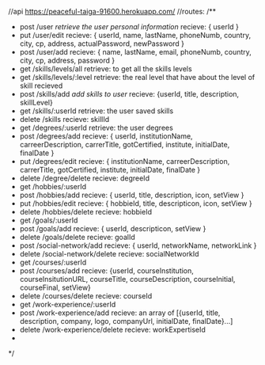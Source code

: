 //api https://peaceful-taiga-91600.herokuapp.com/
//routes:
/**
 * post /user *retrieve the user personal information* recieve: { userId }
 * put /user/edit recieve: { userId, name, lastName, phoneNumb, country, city, cp, address, actualPassword, newPassword }
 * post /user/add recieve: { name, lastName, email, phoneNumb, country, city, cp, address, password }
 * get /skills/levels/all retrieve: to get all the skills levels
 * get /skills/levels/:level retrieve: the real level that have about the level of skill recieved
 * post /skills/add *add skills to user* recieve: {userId, title, description, skillLevel}
 * get /skills/:userId retrieve: the user saved skills
 * delete /skills recieve: skillId
 * get /degrees/:userId retrieve: the user degrees
 * post /degrees/add recieve: { userId, institutionName, carreerDescription, carrerTitle, gotCertified, institute, initialDate, finalDate }
 * put /degrees/edit recieve: { institutionName, carreerDescription, carrerTitle, gotCertified, institute, initialDate, finalDate }
 * delete /degree/delete recieve: degreeId
 * get /hobbies/:userId 
 * post /hobbies/add recieve: { userId, title, description, icon, setView }
 * put /hobbies/edit recieve: { hobbieId, title, descripticon, icon, setView }
 * delete /hobbies/delete recieve: hobbieId
 * get /goals/:userId
 * post /goals/add recieve: { userId, descripticon, setView }
 * delete /goals/delete recieve: goalId
 * post /social-network/add recieve: { userId, networkName, networkLink }
 * delete /social-network/delete recieve: socialNetworkId
 * get /courses/:userId
 * post /courses/add recieve: {userId, courseInstitution, courseInsitutionURL, courseTitle, courseDescription, courseInitial, courseFinal, setView}
 * delete /courses/delete recieve: courseId
 * get /work-experience/:userId
 * post /work-experience/add recieve: an array of [{userId, title, description, company, logo, companyUrl, initialDate, finalDate}...]
 * delete /work-experience/delete recieve: workExpertiseId
 * 
 */
